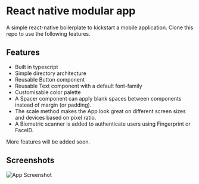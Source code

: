 
# React native modular app

A simple react-native boilerplate to kickstart a mobile application. Clone this repo to use the following features.


## Features

- Built in typescript
- Simple directory architecture
- Reusable Button component
- Reusable Text component with a default font-family
- Customisable color palette
- A Spacer component can apply blank spaces between components instead of margin (or padding).
- The scale method makes the App look great on different screen sizes and devices based on pixel ratio.
- A Biometric scanner is added to authenticate users using Fingerprint or FaceID.

More features will be added soon.


## Screenshots

![App Screenshot](https://i.ibb.co/mHQGbfg/Simulator-Screenshot-i-Phone-14-2023-08-28-at-11-40-01.png)

